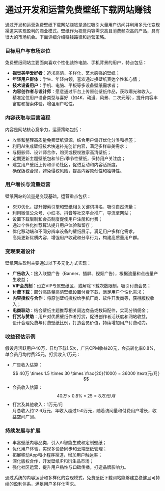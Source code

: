 # 通过开发和运营免费壁纸下载网站赚钱

通过开发和运营免费壁纸下载网站赚钱是通过吸引大量用户访问并利用多元化变现渠道来实现盈利的商业模式。壁纸作为视觉内容需求高且消费频次高的产品，具有很大的市场机会。下面详细介绍赚钱路径和运营策略。

### 目标用户与市场定位  
免费壁纸网站主要面向喜欢个性化装饰电脑、手机背景的用户，特点包括：  
* **视觉美学爱好者**：追求高清、多样化、艺术感强的壁纸；  
* **年轻用户群体**：学生、年轻白领，喜欢通过换壁纸表达个性和心情；  
* **技术设备用户**：手机、电脑、平板等多设备壁纸需求者；  
* **内容创作者与设计师**：愿意通过平台上传原创壁纸作品，获取曝光和收入。  
精准定位用户设备类型与喜好（如4K、动漫、风景、二次元等），提升内容丰富度和搜索体验，增强用户粘性。

### 内容获取与运营流程  
内容是网站核心竞争力，运营策略包括：  
* 收集和整理高质量免费壁纸资源，结合用户偏好优化分类和标签；  
* 利用AI生成壁纸技术快速补充创新内容，满足多样审美需求；  
* 与摄影师、设计师合作，购买或授权独家高清壁纸；  
* 定期更新主题壁纸包和节日/季节性壁纸，保持用户关注度；  
* 建立用户壁纸上传和评论社区，促进互动和内容活跃度。  
确保版权合规，避免侵权风险，提高内容原创性和独特性。

### 用户增长与流量运营  
壁纸网站的流量是变现基础，运营重点包括：  
* SEO优化，提升搜索引擎和壁纸相关关键词排名，吸引自然流量；  
* 利用微信公众号、小红书、抖音等社交平台推广，导流至网站；  
* 设置下载限制和会员制度促使用户注册和付费；  
* 通过个性化推荐算法提升用户体验和留存；  
* 优化移动端和不同分辨率设备的壁纸展示，满足用户多样化需求。  
高频更新优质内容，增强用户收藏和分享行为，构建高质量用户群。

### 变现渠道设计  
壁纸网站盈利主要通过以下多元化方式实现：  
* **广告收入**：接入联盟广告（Banner、插屏、视频广告），根据流量和点击量产生收益；  
* **VIP会员制**：设立VIP专属壁纸区，或解除下载次数限制，吸引付费会员；  
* **付费下载**：部分高质量高清壁纸设置付费下载，满足用户个性化需求；  
* **内容授权与合作**：将原创壁纸授权给手机厂商、软件开发商等，获得版权收入；  
* **电商联动**：结合壁纸主题推荐相关周边商品或数码配件，实现分销佣金；  
* **打赏与赞助**：用户对优质壁纸作者打赏，促进创作者活跃度和网站收益。  
设计合理免费与付费壁纸比例，打造会员价值，持续增加用户付费动力。

### 收益预估示例  
假设月活跃用户40万，日均下载1.5次，广告CPM收益20元，会员转化率0.8%，单会员月均付费25元，打赏收入1万元：  
* 广告收入估算：  
  $$
  40万 \times 1.5 \times 30 \times \frac{20}{1000} = 36000 \text{元/月}
  $$  
* 会员收入估算：  
  $$
  40万 \times 0.8\% \times 25 = 8万元/月
  $$  
* 打赏及其他收入：1万元/月  
月总收入约12.6万元，年收入超过150万元，随着访问量和付费用户增长，收益空间广阔。

### 持续发展与扩展  
* 丰富壁纸内容品类，引入AI智能生成和定制壁纸；  
* 优化用户体验，实现多设备同步和云端壁纸管理；  
* 拓展移动App和小程序渠道，增加用户触达率；  
* 深化版权合作，开发壁纸IP和衍生品市场；  
* 强化社区运营，提升用户粘性与口碑传播，打造品牌影响力。  

通过系统的内容运营和多样化的变现模式，免费壁纸下载网站能够建立稳健且可持续的盈利体系，满足用户多样化需求。